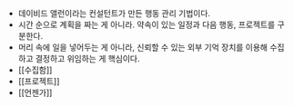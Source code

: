 - 데이비드 앨런이라는 컨설턴트가 만든 행동 관리 기법이다.
- 시간 순으로 계획을 짜는 게 아니라. 약속이 있는 일정과 다음 행동, 프로젝트를 구분한다.
- 머리 속에 일을 넣어두는 게 아니라, 신뢰할 수 있는 외부 기억 장치를 이용해 수집하고 결정하고 위임하는 게 핵심이다.
- [[수집함]]
- [[프로젝트]]
- [[언젠가]]
